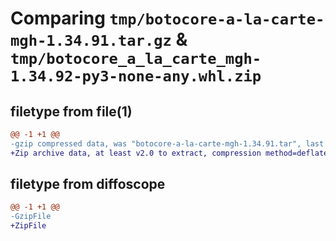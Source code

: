 # Comparing `tmp/botocore-a-la-carte-mgh-1.34.91.tar.gz` & `tmp/botocore_a_la_carte_mgh-1.34.92-py3-none-any.whl.zip`

## filetype from file(1)

```diff
@@ -1 +1 @@
-gzip compressed data, was "botocore-a-la-carte-mgh-1.34.91.tar", last modified: Thu Apr 25 01:03:47 2024, max compression
+Zip archive data, at least v2.0 to extract, compression method=deflate
```

## filetype from diffoscope

```diff
@@ -1 +1 @@
-GzipFile
+ZipFile
```

